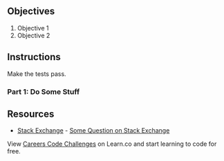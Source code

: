 ## Objectives

1. Objective 1
2. Objective 2

## Instructions

Make the tests pass.

### Part 1: Do Some Stuff

## Resources

* [Stack Exchange](http://www.stackexchange.com) - [Some Question on Stack Exchange](http://www.stackexchange.com/questions/123)

<p data-visibility='hidden'>View <a href='https://learn.co/lessons/careers-code-challenges'>Careers Code Challenges</a> on Learn.co and start learning to code for free.</p>
